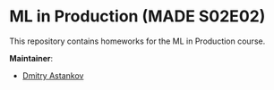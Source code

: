 # ML in Production (MADE S02E02)
This repository contains homeworks for the ML in Production course.

**Maintainer**:
* [Dmitry Astankov](https://data.mail.ru/profile/d.astankov/)
